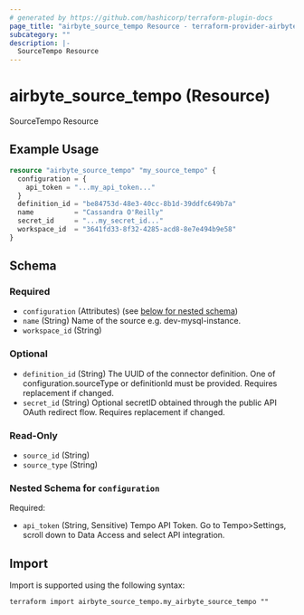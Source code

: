 ```yaml
---
# generated by https://github.com/hashicorp/terraform-plugin-docs
page_title: "airbyte_source_tempo Resource - terraform-provider-airbyte"
subcategory: ""
description: |-
  SourceTempo Resource
---
```


# airbyte_source_tempo (Resource)

SourceTempo Resource

## Example Usage

```terraform
resource "airbyte_source_tempo" "my_source_tempo" {
  configuration = {
    api_token = "...my_api_token..."
  }
  definition_id = "be84753d-48e3-40cc-8b1d-39ddfc649b7a"
  name          = "Cassandra O'Reilly"
  secret_id     = "...my_secret_id..."
  workspace_id  = "3641fd33-8f32-4285-acd8-8e7e494b9e58"
}
```

<!-- schema generated by tfplugindocs -->
## Schema

### Required

- `configuration` (Attributes) (see [below for nested schema](#nestedatt--configuration))
- `name` (String) Name of the source e.g. dev-mysql-instance.
- `workspace_id` (String)

### Optional

- `definition_id` (String) The UUID of the connector definition. One of configuration.sourceType or definitionId must be provided. Requires replacement if changed.
- `secret_id` (String) Optional secretID obtained through the public API OAuth redirect flow. Requires replacement if changed.

### Read-Only

- `source_id` (String)
- `source_type` (String)

<a id="nestedatt--configuration"></a>
### Nested Schema for `configuration`

Required:

- `api_token` (String, Sensitive) Tempo API Token. Go to Tempo>Settings, scroll down to Data Access and select API integration.

## Import

Import is supported using the following syntax:

```shell
terraform import airbyte_source_tempo.my_airbyte_source_tempo ""
```
